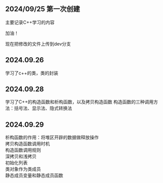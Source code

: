 ## 2024/09/25 第一次创建
主要记录C++学习的内容

加油！

现在把修改的文件上传到dev分支

## 2024.09.26
学习了c++的类，类的封装

## 2024.09.28
学习了C++的构造函数和析构函数，以及拷贝构造函数
构造函数的三种调用方法：括号法、显示法、隐式转换法

## 2024.09.29
析构函数的作用：将堆区开辟的数据做释放操作<br>
拷贝构造函数调用时机<br>
构造函数调用规则<br>
深拷贝和浅拷贝<br>
初始化列表<br>
类对象作为类成员<br>
静态成员变量和静态成员函数